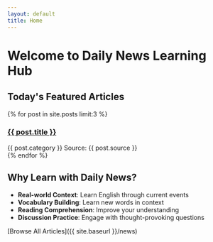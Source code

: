 ```yaml
---
layout: default
title: Home
---
```


# Welcome to Daily News Learning Hub

## Today's Featured Articles

{% for post in site.posts limit:3 %}
<div class="featured-article">
    <h3><a href="{{ site.baseurl }}{{ post.url }}">{{ post.title }}</a></h3>
    <div class="article-meta">
        <span class="category">{{ post.category }}</span>
        <span class="source">Source: {{ post.source }}</span>
    </div>
</div>
{% endfor %}

## Why Learn with Daily News?

- **Real-world Context**: Learn English through current events
- **Vocabulary Building**: Learn new words in context
- **Reading Comprehension**: Improve your understanding
- **Discussion Practice**: Engage with thought-provoking questions

[Browse All Articles]({{ site.baseurl }}/news)
